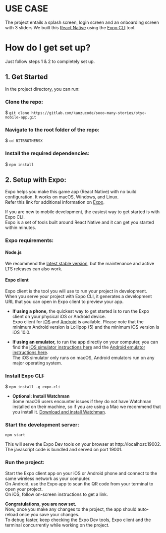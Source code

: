 # USE CASE

The project entails a splash screen, login screen and an onboarding screen with 3 sliders
We built this [React Native](https://facebook.github.io/react-native/) using the [Expo CLI](https://expo.io/) tool.

# How do I get set up?

Just follow steps 1 & 2 to completely set up.

## 1. Get Started

In the project directory, you can run:

### Clone the repo:

\$ `git clone https://gitlab.com/kanzucode/sooo-many-stories/otyo-mobile-app.git`

### Navigate to the root folder of the repo:

\$ `cd BITBROTHERSX`

### Install the required dependencies:

\$ `npm install`

## 2. Setup with Expo:

Expo helps you make this game app (React Native) with no build configuration.
It works on macOS, Windows, and Linux.<br/>Refer this link for additional information on [Expo](https://docs.expo.io/versions/latest/).

If you are new to mobile development, the easiest way to get started is with Expo CLI.<br/>
Expo is a set of tools built around React Native and it can get you started within minutes.

### Expo requirements:

#### Node.js

We recommend the [latest stable version](https://nodejs.org/en/download/), but the maintenance and active LTS releases can also work.

#### Expo client

Expo client is the tool you will use to run your project in development.<br/>
When you serve your project with Expo CLI, it generates a development URL that you can open in Expo client to preview your app.

- **If using a phone,**
  the quickest way to get started is to run the Expo client on your physical iOS or Android device.<br/>
  Expo client for [iOS](https://search.itunes.apple.com/WebObjects/MZContentLink.woa/wa/link?path=apps%2fexponent) and [Android](https://play.google.com/store/apps/details?id=host.exp.exponent) is available. Please note that the minimum Android version is Lollipop (5) and the minimum iOS version is iOS 10.0.

* **If using an emulator,**
  to run the app directly on your computer, you can find the [iOS simulator instructions here](https://docs.expo.io/versions/v35.0.0/workflow/ios-simulator/) and the [Android emulator instructions here](https://docs.expo.io/versions/v35.0.0/workflow/android-studio-emulator/).<br/>
  The iOS simulator only runs on macOS, Android emulators run on any major operating system.

### Install Expo CLI:

\$ `npm install -g expo-cli`

- **Optional: Install Watchman** <br/>
  Some macOS users encounter issues if they do not have Watchman installed on their machine, so if you are using a Mac we recommend that you install it. [Download and install Watchman](https://facebook.github.io/watchman/docs/install.html).

### Start the development server:

`npm start`

This will serve the Expo Dev tools on your browser at http://localhost:19002.
The javascript code is bundled and served on port 19001.

### Run the project:

Start the Expo client app on your iOS or Android phone and connect to the same wireless network as your computer.<br/>
On Android, use the Expo app to scan the QR code from your terminal to open your project.<br/>
On iOS, follow on-screen instructions to get a link.

**Congratulations, you are now set.**<br/>
Now, once you make any changes to the project, the app should auto-reload once you save your changes.<br/>
To debug faster, keep checking the Expo Dev tools, Expo client and the terminal concurrently while working on the project.
